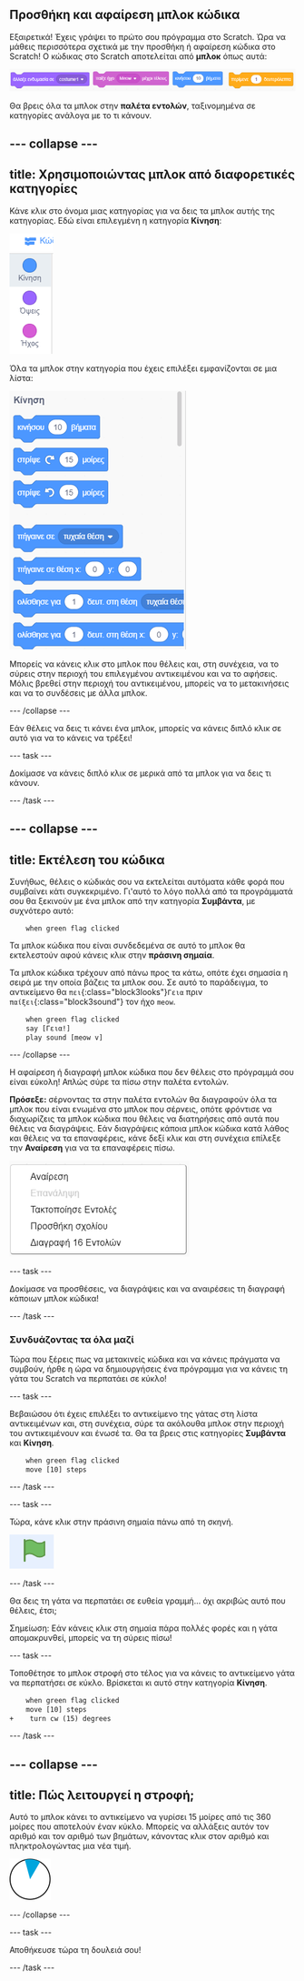 ## Προσθήκη και αφαίρεση μπλοκ κώδικα

Εξαιρετικά! Έχεις γράψει το πρώτο σου πρόγραμμα στο Scratch. Ώρα να μάθεις περισσότερα σχετικά με την προσθήκη ή αφαίρεση κώδικα στο Scratch! Ο κώδικας στο Scratch αποτελείται από **μπλοκ** όπως αυτά:

![](images/code1.png)

Θα βρεις όλα τα μπλοκ στην **παλέτα εντολών**, ταξινομημένα σε κατηγορίες ανάλογα με το τι κάνουν.

--- collapse ---
---
title: Χρησιμοποιώντας μπλοκ από διαφορετικές κατηγορίες
---

Κάνε κλικ στο όνομα μιας κατηγορίας για να δεις τα μπλοκ αυτής της κατηγορίας. Εδώ είναι επιλεγμένη η κατηγορία **Κίνηση**:

![](images/code2a.png)

Όλα τα μπλοκ στην κατηγορία που έχεις επιλέξει εμφανίζονται σε μια λίστα:

![](images/code2b.png)

Μπορείς να κάνεις κλικ στο μπλοκ που θέλεις και, στη συνέχεια, να το σύρεις στην περιοχή του επιλεγμένου αντικειμένου και να το αφήσεις. Μόλις βρεθεί στην περιοχή του αντικειμένου, μπορείς να το μετακινήσεις και να το συνδέσεις με άλλα μπλοκ.

--- /collapse ---

Εάν θέλεις να δεις τι κάνει ένα μπλοκ, μπορείς να κάνεις διπλό κλικ σε αυτό για να το κάνεις να τρέξει!

--- task ---

Δοκίμασε να κάνεις διπλό κλικ σε μερικά από τα μπλοκ για να δεις τι κάνουν.

--- /task ---

--- collapse ---
---
title: Εκτέλεση του κώδικα
---

Συνήθως, θέλεις ο κώδικάς σου να εκτελείται αυτόματα κάθε φορά που συμβαίνει κάτι συγκεκριμένο. Γι'αυτό το λόγο πολλά από τα προγράμματά σου θα ξεκινούν με ένα μπλοκ από την κατηγορία **Συμβάντα**, με συχνότερο αυτό:

```blocks3
    when green flag clicked
```

Τα μπλοκ κώδικα που είναι συνδεδεμένα σε αυτό το μπλοκ θα εκτελεστούν αφού κάνεις κλικ στην **πράσινη σημαία**.

Τα μπλοκ κώδικα τρέχουν από πάνω προς τα κάτω, οπότε έχει σημασία η σειρά με την οποία βάζεις τα μπλοκ σου. Σε αυτό το παράδειγμα, το αντικείμενο θα `πει`{:class="block3looks"}`Γεια` πριν `παίξει`{:class="block3sound"} τον ήχο `meow`.

```blocks3
    when green flag clicked
    say [Γεια!]
    play sound [meow v]
```

--- /collapse ---

Η αφαίρεση ή διαγραφή μπλοκ κώδικα που δεν θέλεις στο πρόγραμμά σου είναι εύκολη! Απλώς σύρε τα πίσω στην παλέτα εντολών.

**Πρόσεξε:** σέρνοντας τα στην παλέτα εντολών θα διαγραφούν όλα τα μπλοκ που είναι ενωμένα στο μπλοκ που σέρνεις, οπότε φρόντισε να διαχωρίζεις τα μπλοκ κώδικα που θέλεις να διατηρήσεις από αυτά που θέλεις να διαγράψεις. Εάν διαγράψεις κάποια μπλοκ κώδικα κατά λάθος και θέλεις να τα επαναφέρεις, κάνε δεξί κλικ και στη συνέχεια επίλεξε την **Αναίρεση** για να τα επαναφέρεις πίσω.

![](images/code6.png)

--- task ---

Δοκίμασε να προσθέσεις, να διαγράψεις και να αναιρέσεις τη διαγραφή κάποιων μπλοκ κώδικα!

--- /task ---

### Συνδυάζοντας τα όλα μαζί

Τώρα που ξέρεις πως να μετακινείς κώδικα και να κάνεις πράγματα να συμβούν, ήρθε η ώρα να δημιουργήσεις ένα πρόγραμμα για να κάνεις τη γάτα του Scratch να περπατάει σε κύκλο!

--- task ---

Βεβαιώσου ότι έχεις επιλέξει το αντικείμενο της γάτας στη λίστα αντικειμένων και, στη συνέχεια, σύρε τα ακόλουθα μπλοκ στην περιοχή του αντικειμένουν και ένωσέ τα. Θα τα βρεις στις κατηγορίες **Συμβάντα** και **Κίνηση**.

```blocks3
    when green flag clicked
    move [10] steps
```

--- /task ---

--- task ---

Τώρα, κάνε κλικ στην πράσινη σημαία πάνω από τη σκηνή.

![](images/code7.png)

--- /task ---

Θα δεις τη γάτα να περπατάει σε ευθεία γραμμή... όχι ακριβώς αυτό που θέλεις, έτσι;

Σημείωση: Εάν κάνεις κλικ στη σημαία πάρα πολλές φορές και η γάτα απομακρυνθεί, μπορείς να τη σύρεις πίσω!

--- task ---

Τοποθέτησε το μπλοκ στροφή στο τέλος για να κάνεις το αντικείμενο γάτα να περπατήσει σε κύκλο. Βρίσκεται κι αυτό στην κατηγορία **Κίνηση**.

```blocks3
    when green flag clicked
    move [10] steps
+    turn cw (15) degrees
```

--- /task ---

--- collapse ---
---
title: Πώς λειτουργεί η στροφή;
---

Αυτό το μπλοκ κάνει το αντικείμενο να γυρίσει 15 μοίρες από τις 360 μοίρες που αποτελούν έναν κύκλο. Μπορείς να αλλάξεις αυτόν τον αριθμό και τον αριθμό των βημάτων, κάνοντας κλικ στον αριθμό και πληκτρολογώντας μια νέα τιμή.

![](images/code9.png)

--- /collapse ---

--- task ---

Αποθήκευσε τώρα τη δουλειά σου!

--- /task ---
